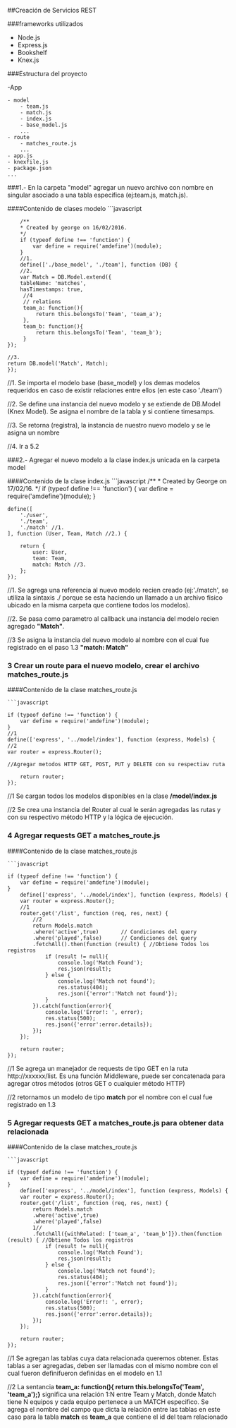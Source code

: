 ##Creación de Servicios REST

###frameworks utilizados

- Node.js
- Express.js
- Bookshelf
- Knex.js

###Estructura del proyecto

-App

	- model
		- team.js
		- match.js
		- index.js
		- base_model.js
		...
	- route
		- matches_route.js
		...
	- app.js
	- knexfile.js
	- package.json
	...

###1.- En la carpeta "model" agregar un nuevo archivo con nombre en singular asociado a una tabla especifica (ej:team.js, match.js).

####Contenido de clases modelo
	```javascript

		/**
 		* Created by george on 16/02/2016.
 		*/
		if (typeof define !== 'function') {
    		var define = require('amdefine')(module);
		}
		//1.
		define(['./base_model', './team'], function (DB) {
		//2.
    	var Match = DB.Model.extend({
        tableName: 'matches',
        hasTimestamps: true,
		 //4
         // relations
         team_a: function(){
             return this.belongsTo('Team', 'team_a');
         },
         team_b: function(){
             return this.belongsTo('Team', 'team_b');
         }
    });

    //3.
    return DB.model('Match', Match);
	});


//1. Se importa el modelo base (base_model) y los demas modelos requeridos en caso de existir relaciones entre ellos (en este caso './team')

//2. Se define una instancia del nuevo modelo y se extiende de DB.Model (Knex Model). Se asigna el nombre de la tabla y si contiene timesamps.

//3. Se retorna (registra), la instancia de nuestro nuevo modelo y se le asigna un nombre

//4. Ir a 5.2

###2.- Agregar el nuevo modelo a la clase index.js unicada en la carpeta model

####Contenido de la clase index.js
	```javascript
	/**
 	* Created by George on 17/02/16.
 	*/
	if (typeof define !== 'function') {
    	var define = require('amdefine')(module);
	}

	define([
    	'./user',
    	'./team',
    	'./match' //1.
	], function (User, Team, Match //2.) {

    	return {
    		user: User,
    		team: Team,
    		match: Match //3.
    	};
	});

//1. Se agrega una referencia al nuevo modelo recien creado (ej:'./match', se utiliza la sintaxis ./ porque se esta haciendo un llamado a un archivo fisico ubicado en la misma carpeta que contiene todos los modelos).

//2. Se pasa como parametro al callback una instancia del modelo recien agregado **"Match"**.

//3 Se asigna la instancia del nuevo modelo al nombre con el cual fue registrado en el paso 1.3 **"match: Match"**

### 3 Crear un route para el nuevo modelo, crear el archivo matches_route.js

####Contenido de la clase matches_route.js

	```javascript

	if (typeof define !== 'function') {
    	var define = require('amdefine')(module);
	}
	//1
	define(['express', '../model/index'], function (express, Models) {
	//2
    var router = express.Router();

	//Agregar metodos HTTP GET, POST, PUT y DELETE con su respectiav ruta

    	return router;
	});

//1 Se cargan todos los modelos disponibles en la clase **/model/index.js**

//2 Se crea una instancia del Router al cual le serán agregadas las rutas y con su respectivo método HTTP y la lógica de ejecución.

### 4 Agregar requests GET a matches_route.js

####Contenido de la clase matches_route.js

	```javascript

	if (typeof define !== 'function') {
    	var define = require('amdefine')(module);
	}
		define(['express', '../model/index'], function (express, Models) {
    	var router = express.Router();
    	//1
    	router.get('/list', function (req, res, next) {
    		//2
        	return Models.match
        	.where('active',true) 		// Condiciones del query
        	.where('played',false) 		// Condiciones del query
        	.fetchAll().then(function (result) { //Obtiene Todos los registros
            	if (result != null){
                	console.log('Match Found');
                	res.json(result);
            	} else {
                	console.log('Match not found');
                	res.status(404);
                	res.json({'error':'Match not found'});
            	}
        	}).catch(function(error){
            	console.log('Error!: ', error);
                res.status(500);
                res.json({'error':error.details});
        	});
    	});

    	return router;
	});

//1 Se agrega un manejador de requests de tipo GET en la ruta http://xxxxxx/list. Es una función Middleware, puede ser concatenada para agregar otros métodos (otros GET o cualquier método HTTP)

//2 retornamos un modelo de tipo **match** por el nombre con el cual fue registrado en 1.3

### 5 Agregar requests GET a matches_route.js para obtener data relacionada

####Contenido de la clase matches_route.js

	```javascript

	if (typeof define !== 'function') {
    	var define = require('amdefine')(module);
	}
		define(['express', '../model/index'], function (express, Models) {
    	var router = express.Router();
    	router.get('/list', function (req, res, next) {
        	return Models.match
        	.where('active',true)
        	.where('played',false)
			1//
        	.fetchAll({withRelated: ['team_a', 'team_b']}).then(function (result) { //Obtiene Todos los registros
            	if (result != null){
                	console.log('Match Found');
                	res.json(result);
            	} else {
                	console.log('Match not found');
                	res.status(404);
                	res.json({'error':'Match not found'});
            	}
        	}).catch(function(error){
            	console.log('Error!: ', error);
                res.status(500);
                res.json({'error':error.details});
        	});
    	});

    	return router;
	});

//1 Se agregan las tablas cuya data relacionada queremos obtener. Estas tablas a ser agregadas, deben ser llamadas con el mismo nombre con el cual
fueron definifueron definidas en el modelo en 1.1

//2 La sentancia **team_a: function(){ return this.belongsTo('Team', 'team_a');}** significa una relación 1:N entre Team y Match, donde Match tiene N equipos y cada equipo pertenece a un MATCH especifico. Se agrega el nombre del campo que dicta la relación entre las tablas en este caso para la tabla **match** es **team_a** que contiene el id del team relacionado


